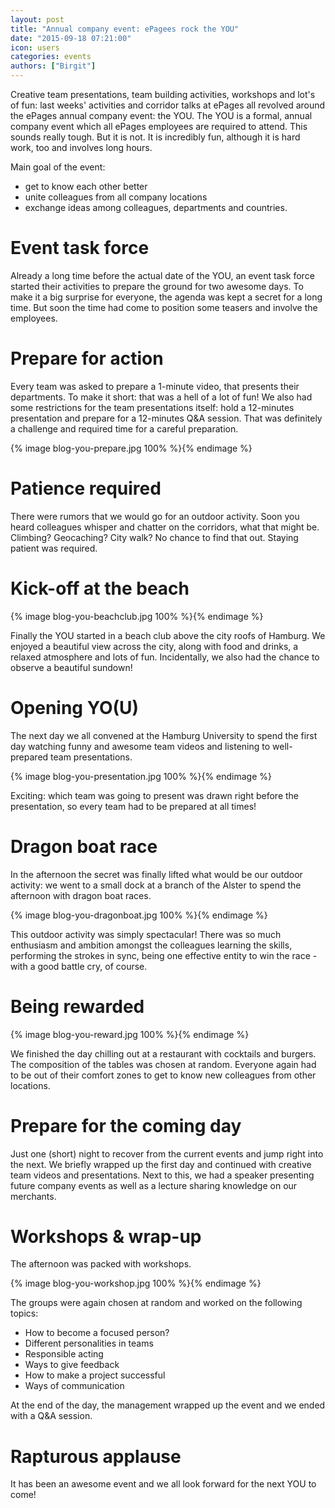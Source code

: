 ```yaml
---
layout: post
title: "Annual company event: ePagees rock the YOU"
date: "2015-09-18 07:21:00"
icon: users
categories: events
authors: ["Birgit"]
---
```


Creative team presentations, team building activities, workshops and lot's of fun: last weeks' activities and corridor talks at ePages all revolved around the ePages annual company event: the YOU.
The YOU is a formal, annual company event which all ePages employees are required to attend.
This sounds really tough.
But it is not.
It is incredibly fun, although it is hard work, too and involves long hours.

Main goal of the event:

* get to know each other better
* unite colleagues from all company locations
* exchange ideas among colleagues, departments and countries.

# Event task force

Already a long time before the actual date of the YOU, an event task force started their activities to prepare the ground for two awesome days.
To make it a big surprise for everyone, the agenda was kept a secret for a long time.
But soon the time had come to position some teasers and involve the employees.

# Prepare for action

Every team was asked to prepare a 1-minute video, that presents their departments.
To make it short: that was a hell of a lot of fun!
We also had some restrictions for the team presentations itself: hold a 12-minutes presentation and prepare for a 12-minutes Q&A session.
That was definitely a challenge and required time for a careful preparation.

{% image blog-you-prepare.jpg 100% %}{% endimage %}

# Patience required

There were rumors that we would go for an outdoor activity.
Soon you heard colleagues whisper and chatter on the corridors, what that might be.
Climbing? Geocaching? City walk?
No chance to find that out.
Staying patient was required.

# Kick-off at the beach

{% image blog-you-beachclub.jpg 100% %}{% endimage %}

Finally the YOU started in a beach club above the city roofs of Hamburg.
We enjoyed a beautiful view across the city, along with food and drinks, a relaxed atmosphere and lots of fun.
Incidentally, we also had the chance to observe a beautiful sundown!

# Opening YO(U)

The next day we all convened at the Hamburg University to spend the first day watching funny and awesome team videos and listening to well-prepared team presentations.

{% image blog-you-presentation.jpg 100% %}{% endimage %}

Exciting: which team was going to present was drawn right before the presentation, so every team had to be prepared at all times!

# Dragon boat race

In the afternoon the secret was finally lifted what would be our outdoor activity: we went to a small dock at a branch of the Alster to spend the afternoon with dragon boat races.

{% image blog-you-dragonboat.jpg 100% %}{% endimage %}

This outdoor activity was simply spectacular!
There was so much enthusiasm and ambition amongst the colleagues learning the skills, performing the strokes in sync, being one effective entity to win the race - with a good battle cry, of course.

# Being rewarded

{% image blog-you-reward.jpg 100% %}{% endimage %}

We finished the day chilling out at a restaurant with cocktails and burgers.
The composition of the tables was chosen at random.
Everyone again had to be out of their comfort zones to get to know new colleagues from other locations.

# Prepare for the coming day

Just one (short) night to recover from the current events and jump right into the next.
We briefly wrapped up the first day and continued with creative team videos and presentations.
Next to this, we had a speaker presenting future company events as well as a lecture sharing knowledge on our merchants.

# Workshops & wrap-up

The afternoon was packed with workshops.

{% image blog-you-workshop.jpg 100% %}{% endimage %}

The groups were again chosen at random and worked on the following topics:

* How to become a focused person?
* Different personalities in teams
* Responsible acting
* Ways to give feedback
* How to make a project successful
* Ways of communication

At the end of the day, the management wrapped up the event and we ended with a Q&A session.

# Rapturous applause

It has been an awesome event and we all look forward for the next YOU to come!
